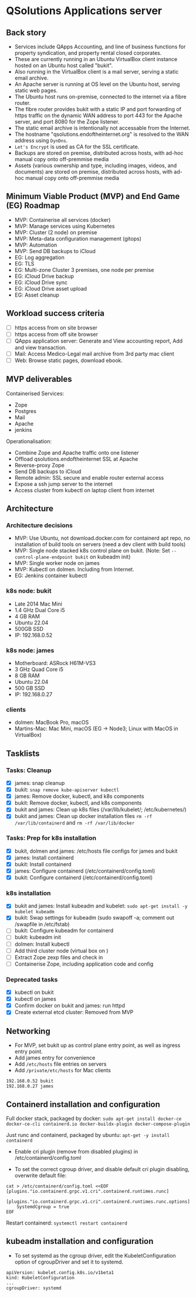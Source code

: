 # QSolutions Applications server

## Back story

- Services include QApps Accounting, and line of business functions for property syndication, and property rental closed corporates.
- These are currently running in an Ubuntu VirtualBox client instance hosted on an Ubuntu host called "bukit".
- Also running in the VirtualBox client is a mail server, serving a static email archive.
- An Apache server is running at OS level on the Ubuntu host, serving static web pages.
- The Ubuntu host runs on-premise, connected to the internet via a fibre router.
- The fibre router provides bukit with a static IP and port forwarding of https traffic on the dynamic WAN address to port 443 for the Apache server, and port 8080 for the Zope listener.
- The static email archive is intentionally not accessable from the Internet.
- The hostname "qsolutions.endoftheinternet.org" is resolved to the WAN address using ```DynDns```.
- ```Let's Encrypt``` is used as CA for the SSL certificate.
- Backups are stored on premise, distributed across hosts, with ad-hoc manual copy onto off-premmise media
- Assets (various ownership and type, including images, videos, and documents) are stored on premise, distributed across hosts, with ad-hoc manual copy onto off-premmise media

## Minimum Viable Product  (MVP) and End Game (EG) Roadmap

- MVP: Containerise all services (docker)
- MVP: Manage services using Kubernetes
- MVP: Cluster (2 node) on premise
- MVP: Meta-data configuration management (gitops)
- MVP: Automation
- MVP: Send DB backups to iCloud
- EG: Log aggregation
- EG: TLS
- EG: Multi-zone Cluster 3 premises, one node per premise
- EG: iCloud Drive backup
- EG: iCloud Drive sync
- EG: iCloud Drive asset upload
- EG: Asset cleanup

## Workload success criteria

- [ ] https access from on site browser
- [ ] https access from off site browser
- [ ] QApps application server: Generate and View accounting report, Add and view transaction.
- [ ] Mail: Access Medico-Legal mail archive from 3rd party mac client
- [ ] Web: Browse static pages, download ebook.

## MVP deliverables

Containerised Services:

- Zope
- Postgres
- Mail
- Apache
- jenkins

Operationalisation:

- Combine Zope and Apache traffic onto one listener
- Offload qsolutions.endoftheinternet SSL at Apache
- Reverse-proxy Zope
- Send DB backups to iCloud
- Remote admin: SSL secure and enable router external access
- Expose a ssh jump server to the internet
- Access cluster from kubectl on laptop client from internet

## Architecture

### Architecture decisions

- MVP: Use Ubuntu, not download.docker.com for containerd apt repo, no installation of build tools on servers (need a dev client with build tools)
- MVP: Single node stacked k8s control plane on bukit. (Note: Set ```--control-plane-endpoint bukit``` on kubeadm init)
- MVP: Single worker node on james
- MVP: Kubectl on dolmen. Including from Internet.
- EG: Jenkins container kubectl

### k8s node: bukit

- Late 2014 Mac Mini
- 1.4 GHz Dual Core i5
- 4 GB RAM
- Ubuntu 22.04
- 500GB SSD
- IP: 192.168.0.52

### k8s node: james

- Motherboard: ASRock H61M-VS3
- 3 GHz Quad Core i5
- 8 GB RAM
- Ubuntu 22.04
- 500 GB SSD
- IP: 192.168.0.27

### clients

- dolmen: MacBook Pro, macOS
- Martins-Mac: Mac Mini, macOS (EG -> Node3; Linux with MacOS in VirtualBox)

## Tasklists

### Tasks: Cleanup

- [X] james: snap cleanup
- [X] bukit: ```snap remove kube-apiserver kubectl```
- [X] james: Remove docker, kubectl, and k8s components
- [X] bukit: Remove docker, kubectl, and k8s components
- [X] bukit and james: Clean up k8s files (/var/lib/kubelet/; /etc/kubernetes/)
- [X] bukit and james: Clean up docker installation files ```rm -rf /var/lib/containerd``` and  ```rm -rf /var/lib/docker```

### Tasks: Prep for k8s installation

- [X] bukit, dolmen and james: /etc/hosts file configs for james and bukit
- [X] james: Install containerd
- [X] bukit: Install containerd
- [X] james: Configure containerd (/etc/containerd/config.toml)
- [X] bukit: Configure containerd (/etc/containerd/config.toml)

### k8s installation

- [X] bukit and james: Install kubeadm and kubelet: ```sudo apt-get install -y kubelet kubeadm```
- [X] bukit: Swap settings for kubeadm (sudo swapoff -a; comment out /swapfile in /etc/fstab)
- [ ] bukit: Configure kubeadm for containerd  
- [ ] bukit: kubeadm init  
- [ ] dolmen: Install kubectl
- [ ] Add third cluster node (virtual box on )
- [ ] Extract Zope zexp files and check in
- [ ] Containerise Zope, including application code and config

### Deprecated tasks

- [X] kubectl on bukit
- [X] kubectl on james
- [X] Confirm docker on bukit and james: run httpd
- [X] Create external etcd cluster: Removed from MVP
  
## Networking

- For MVP, set bukit up as control plane entry point, as well as ingress entry point.
- Add james entry for convenience
- Add `/etc/hosts` file entries on servers
- Add `/private/etc/hosts` for Mac clients

```text
192.168.0.52 bukit
192.168.0.27 james
```

## Containerd installation and configuration

Full docker stack, packaged by docker: ```sudo apt-get install docker-ce docker-ce-cli containerd.io docker-buildx-plugin docker-compose-plugin```

Just runc and containerd, packaged by ubuntu: ```apt-get -y install containerd```

- Enable cri plugin (remove from disabled plugins) in /etc/containerd/config.toml

- To set the correct cgroup driver, and disable default cri plugin disabling, overwrite default file:

```text
cat > /etc/containerd/config.toml <<EOF
[plugins."io.containerd.grpc.v1.cri".containerd.runtimes.runc]
  [plugins."io.containerd.grpc.v1.cri".containerd.runtimes.runc.options]
    SystemdCgroup = true
EOF
```

Restart containerd: ```systemctl restart containerd```

## kubeadm installation and configuration

- To set systemd as the cgroup driver, edit the KubeletConfiguration option of cgroupDriver and set it to systemd.

```text
apiVersion: kubelet.config.k8s.io/v1beta1
kind: KubeletConfiguration
...
cgroupDriver: systemd
```
